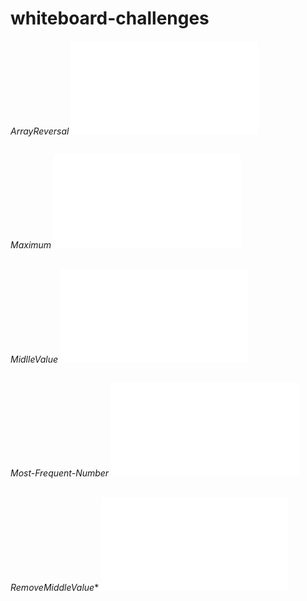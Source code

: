 # whiteboard-challenges

  *ArrayReversal*
![ArrayReversal](./whiteboardchallenges-1/arrReversal/README.md)
##
 *Maximum*
![Maximum-Value](./whiteboardchallenges-1/Maximum-Value/README.md)
##
 *MidlleValue*
![MidlleValue](./whiteboardchallenges-1/MidlleValue/README.md)
##
 *Most-Frequent-Number*
![Most-Frequent-Number](./whiteboardchallenges-1/Most-Frequent-Number/README.md)
##
*RemoveMiddleValue**
![RemoveMiddleValue](./whiteboardchallenges-1/RemoveMiddleValue/README.md)
##
